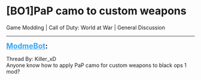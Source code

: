 # [BO1]PaP camo to custom weapons
Game Modding | Call of Duty: World at War | General Discussion

---
<strong style="font-size: 1.4em;"><span style="text-decoration: underline;text-decoration-color: #34a7f9;"><span style="color:#34a7f9;">ModmeBot</span></span>:</strong>

<p>Thread By: Killer_xD<br />Anyone know how to apply PaP camo for custom weapons to black ops 1 mod?</p>
